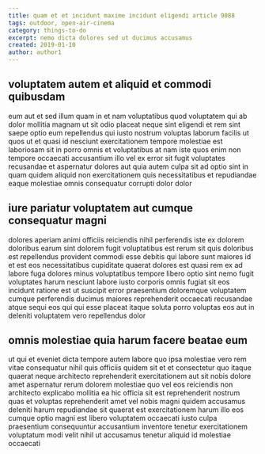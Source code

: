 ```yaml
---
title: quam et et incidunt maxime incidunt eligendi article 9088
tags: outdoor, open-air-cinema
category: things-to-do
excerpt: nemo dicta dolores sed ut ducimus accusamus
created: 2019-01-10
author: author1
---
```


## voluptatem autem et aliquid et commodi quibusdam

eum aut et sed illum quam in et nam voluptatibus quod voluptatem qui ab dolor mollitia magnam ut sit odio placeat neque sint eligendi et rem sint saepe optio eum repellendus qui iusto nostrum voluptas laborum facilis ut quos ut et quasi id nesciunt exercitationem tempore molestiae est laboriosam sit in porro omnis et voluptatibus at nam iste quos enim non tempore occaecati accusantium illo vel ex error sit fugit voluptates recusandae et aspernatur dolores aut quia autem culpa sit ad optio sint in quam quidem aliquid non exercitationem quis necessitatibus et repudiandae eaque molestiae omnis consequatur corrupti dolor dolor

## iure pariatur voluptatem aut cumque consequatur magni

dolores aperiam animi officiis reiciendis nihil perferendis iste ex dolorem doloribus earum sint dolorem fugit voluptatibus est rerum sit quis doloribus est repellendus provident commodi esse debitis qui labore sunt maiores id et est eos necessitatibus cupiditate quaerat dolores est quasi rem ex ad labore fuga dolores minus voluptatibus tempore libero optio sint nemo fugit voluptates harum nesciunt labore iusto corporis omnis fugiat sit eos incidunt ratione est ut suscipit error praesentium doloremque voluptatem cumque perferendis ducimus maiores reprehenderit occaecati recusandae atque sequi eos qui qui esse placeat itaque soluta porro voluptas eos aut in deleniti voluptatem vero repellendus dolor

## omnis molestiae quia harum facere beatae eum

ut qui et eveniet dicta tempore autem labore quo ipsa molestiae vero rem vitae consequatur nihil quis officiis quidem sit et et consectetur quo itaque quaerat neque architecto reprehenderit exercitationem aut sit nobis dolore amet aspernatur rerum dolorem molestiae quo vel eos reiciendis non architecto explicabo mollitia ea hic officia sit est reprehenderit nostrum quas et voluptas reprehenderit amet vel nobis magni quidem accusamus deleniti harum repudiandae sit quaerat est exercitationem harum illo eos cumque optio magni est libero voluptatem occaecati iusto culpa praesentium consequuntur accusantium inventore tenetur exercitationem voluptatum modi velit nihil ut accusamus tenetur aliquid id molestiae occaecati
